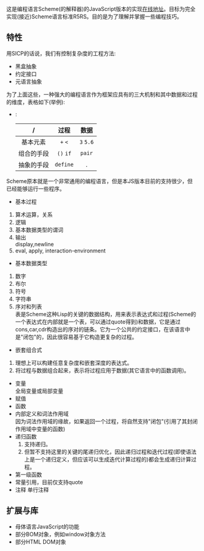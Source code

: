 
这是编程语言Scheme(的解释器)的JavaScript版本的实现[在线地址](http://problue.coding.me/jsscheme/)。目标为完全实现(接近)Scheme语言标准R5RS。目的是为了理解并掌握一些编程技巧。


## 特性
用SICP的话说，我们有控制复杂度的工程方法:
* 黑盒抽象
* 约定接口
* 元语言抽象

为了上面这些，一种强大的编程语言作为框架应具有的三大机制和其中数据和过程的维度，表格如下(举例):
- :

    |/|过程|数据|
    | :---: | :---: | :---: |
    |基本元素|`+` `<`|`3` `5.6`| 
    |组合的手段|`()` `if`|`pair`|
    |抽象的手段|`define`|.|

Scheme原本就是一个非常通用的编程语言，但是本JS版本目前的支持很少，但已经能够运行一些程序。
* 基本过程  
 1. 算术运算，关系
 2. 逻辑
 3. 基本数据类型的谓词
 4. 输出  
  display,newline
 5. eval, apply, interaction-environment
* 基本数据类型  
 1. 数字
 2. 布尔
 3. 符号
 4. 字符串
 5. 序对和列表  
    表是Scheme这种Lisp的关键的数据结构，用来表示表达式和过程(Scheme的一个表达式在内部就是一个表，可以通过quote得到)和数据，它是通过cons,car,cdr构造出的序对的链条。它为一个公共的约定接口，在该语言中是"闭包"的，因此很容易基于它构造更复杂的过程。
* 嵌套组合式  
 1. 理想上可以构建任意复杂度和嵌套深度的表达式。
 2. 将过程与数据组合起来，表示将过程应用于数据(其它语言中的函数调用)。
* 变量  
  全局变量或局部变量
* 赋值
* 函数
* 内部定义和词法作用域  
  因为词法作用域的缘故，如果返回一个过程，将自然支持"闭包"(引用了其封闭作用域中变量的函数)
* 递归函数  
  1. 支持递归。  
  2. 但暂不支持这里的关键的尾递归优化，因此递归过程和迭代过程(即使语法上是一个递归定义，但应该可以生成迭代计算过程的)都会生成递归计算过程。
* 第一级函数
* 常量引用，目前仅支持quote
* 注释 
单行注释

## 扩展与库
* 母体语言JavaScript的功能
* 部分BOM对象，例如window对象方法
* 部分HTML DOM对象